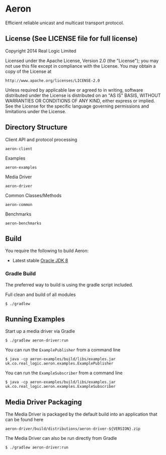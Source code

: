 Aeron
=====

Efficient reliable unicast and multicast transport protocol.

License (See LICENSE file for full license)
-------------------------------------------
Copyright 2014 Real Logic Limited

Licensed under the Apache License, Version 2.0 (the "License");
you may not use this file except in compliance with the License.
You may obtain a copy of the License at

    http://www.apache.org/licenses/LICENSE-2.0

Unless required by applicable law or agreed to in writing, software
distributed under the License is distributed on an "AS IS" BASIS,
WITHOUT WARRANTIES OR CONDITIONS OF ANY KIND, either express or implied.
See the License for the specific language governing permissions and
limitations under the License.

Directory Structure
-------------------

Client API and protocol processing

    aeron-client

Examples

    aeron-examples

Media Driver

    aeron-driver

Common Classes/Methods

    aeron-common

Benchmarks

    aeron-benchmarks

Build
-----

You require the following to build Aeron:

* Latest stable [Oracle JDK 8](http://www.oracle.com/technetwork/java/)

### Gradle Build

The preferred way to build is using the gradle script included.

Full clean and build of all modules

    $ ./gradlew

Running Examples
----------------

Start up a media driver via Gradle

    $ ./gradlew aeron-driver:run

You can run the `ExamplePublisher` from a command line

    $ java -cp aeron-examples/build/libs/examples.jar uk.co.real_logic.aeron.examples.ExamplePublisher

You can run the `ExampleSubscriber` from a command line

    $ java -cp aeron-examples/build/libs/examples.jar uk.co.real_logic.aeron.examples.ExampleSubscriber

Media Driver Packaging
----------------------

The Media Driver is packaged by the default build into an application that can be found here

    aeron-driver/build/distributions/aeron-driver-${VERSION}.zip

The Media Driver can also be run directly from Gradle

    $ ./gradlew aeron-driver:run

